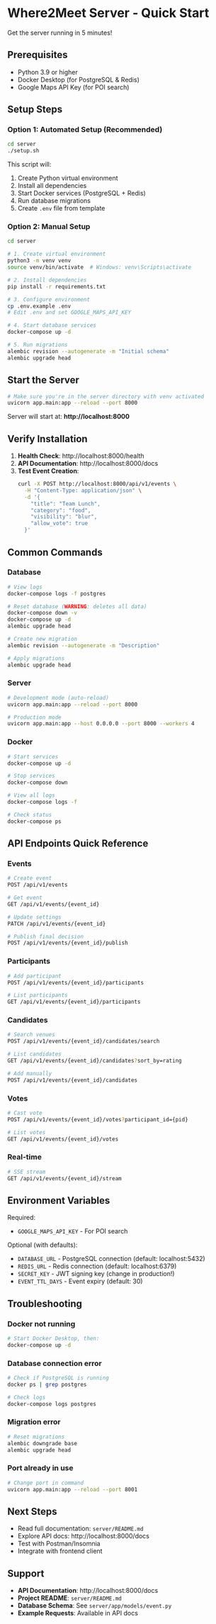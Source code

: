 # Where2Meet Server - Quick Start

Get the server running in 5 minutes!

## Prerequisites

- Python 3.9 or higher
- Docker Desktop (for PostgreSQL & Redis)
- Google Maps API Key (for POI search)

## Setup Steps

### Option 1: Automated Setup (Recommended)

```bash
cd server
./setup.sh
```

This script will:
1. Create Python virtual environment
2. Install all dependencies
3. Start Docker services (PostgreSQL + Redis)
4. Run database migrations
5. Create `.env` file from template

### Option 2: Manual Setup

```bash
cd server

# 1. Create virtual environment
python3 -m venv venv
source venv/bin/activate  # Windows: venv\Scripts\activate

# 2. Install dependencies
pip install -r requirements.txt

# 3. Configure environment
cp .env.example .env
# Edit .env and set GOOGLE_MAPS_API_KEY

# 4. Start database services
docker-compose up -d

# 5. Run migrations
alembic revision --autogenerate -m "Initial schema"
alembic upgrade head
```

## Start the Server

```bash
# Make sure you're in the server directory with venv activated
uvicorn app.main:app --reload --port 8000
```

Server will start at: **http://localhost:8000**

## Verify Installation

1. **Health Check**: http://localhost:8000/health
2. **API Documentation**: http://localhost:8000/docs
3. **Test Event Creation**:
   ```bash
   curl -X POST http://localhost:8000/api/v1/events \
     -H "Content-Type: application/json" \
     -d '{
       "title": "Team Lunch",
       "category": "food",
       "visibility": "blur",
       "allow_vote": true
     }'
   ```

## Common Commands

### Database
```bash
# View logs
docker-compose logs -f postgres

# Reset database (WARNING: deletes all data)
docker-compose down -v
docker-compose up -d
alembic upgrade head

# Create new migration
alembic revision --autogenerate -m "Description"

# Apply migrations
alembic upgrade head
```

### Server
```bash
# Development mode (auto-reload)
uvicorn app.main:app --reload --port 8000

# Production mode
uvicorn app.main:app --host 0.0.0.0 --port 8000 --workers 4
```

### Docker
```bash
# Start services
docker-compose up -d

# Stop services
docker-compose down

# View all logs
docker-compose logs -f

# Check status
docker-compose ps
```

## API Endpoints Quick Reference

### Events
```bash
# Create event
POST /api/v1/events

# Get event
GET /api/v1/events/{event_id}

# Update settings
PATCH /api/v1/events/{event_id}

# Publish final decision
POST /api/v1/events/{event_id}/publish
```

### Participants
```bash
# Add participant
POST /api/v1/events/{event_id}/participants

# List participants
GET /api/v1/events/{event_id}/participants
```

### Candidates
```bash
# Search venues
POST /api/v1/events/{event_id}/candidates/search

# List candidates
GET /api/v1/events/{event_id}/candidates?sort_by=rating

# Add manually
POST /api/v1/events/{event_id}/candidates
```

### Votes
```bash
# Cast vote
POST /api/v1/events/{event_id}/votes?participant_id={pid}

# List votes
GET /api/v1/events/{event_id}/votes
```

### Real-time
```bash
# SSE stream
GET /api/v1/events/{event_id}/stream
```

## Environment Variables

Required:
- `GOOGLE_MAPS_API_KEY` - For POI search

Optional (with defaults):
- `DATABASE_URL` - PostgreSQL connection (default: localhost:5432)
- `REDIS_URL` - Redis connection (default: localhost:6379)
- `SECRET_KEY` - JWT signing key (change in production!)
- `EVENT_TTL_DAYS` - Event expiry (default: 30)

## Troubleshooting

### Docker not running
```bash
# Start Docker Desktop, then:
docker-compose up -d
```

### Database connection error
```bash
# Check if PostgreSQL is running
docker ps | grep postgres

# Check logs
docker-compose logs postgres
```

### Migration error
```bash
# Reset migrations
alembic downgrade base
alembic upgrade head
```

### Port already in use
```bash
# Change port in command
uvicorn app.main:app --reload --port 8001
```

## Next Steps

- Read full documentation: `server/README.md`
- Explore API docs: http://localhost:8000/docs
- Test with Postman/Insomnia
- Integrate with frontend client

## Support

- **API Documentation**: http://localhost:8000/docs
- **Project README**: `server/README.md`
- **Database Schema**: See `server/app/models/event.py`
- **Example Requests**: Available in API docs
